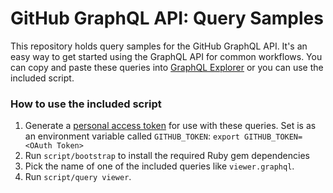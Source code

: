 # GitHub GraphQL API: Query Samples

This repository holds query samples for the GitHub GraphQL API. It's an easy way to get started using the GraphQL API for common workflows. You can copy and paste these queries into [GraphQL Explorer](https://developer.github.com/early-access/graphql/explorer) or you can use the included script.

### How to use the included script

1. Generate a [personal access token](https://help.github.com/articles/creating-an-access-token-for-command-line-use/) for use with these queries. Set is as an environment variable called `GITHUB_TOKEN`: `export GITHUB_TOKEN=<OAuth Token>`
1. Run `script/bootstrap` to install the required Ruby gem dependencies
1. Pick the name of one of the included queries like `viewer.graphql`.
1. Run `script/query viewer`.
